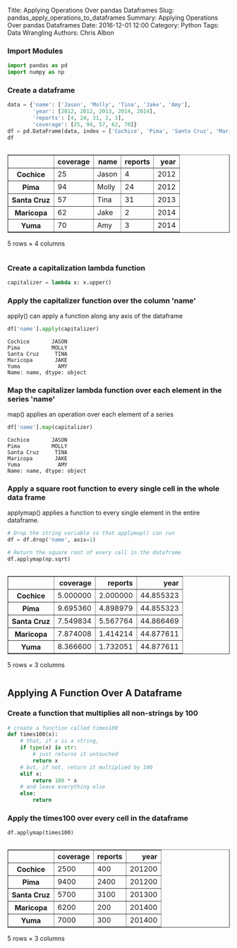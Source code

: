 Title: Applying Operations Over pandas Dataframes
Slug: pandas_apply_operations_to_dataframes
Summary: Applying Operations Over pandas Dataframes
Date: 2016-12-01 12:00
Category: Python
Tags: Data Wrangling
Authors: Chris Albon



### Import Modules


```python
import pandas as pd
import numpy as np
```

### Create a dataframe


```python
data = {'name': ['Jason', 'Molly', 'Tina', 'Jake', 'Amy'], 
        'year': [2012, 2012, 2013, 2014, 2014], 
        'reports': [4, 24, 31, 2, 3],
        'coverage': [25, 94, 57, 62, 70]}
df = pd.DataFrame(data, index = ['Cochice', 'Pima', 'Santa Cruz', 'Maricopa', 'Yuma'])
df
```




<div style="max-height:1000px;max-width:1500px;overflow:auto;">
<table border="1" class="dataframe">
  <thead>
    <tr style="text-align: right;">
      <th></th>
      <th>coverage</th>
      <th>name</th>
      <th>reports</th>
      <th>year</th>
    </tr>
  </thead>
  <tbody>
    <tr>
      <th>Cochice</th>
      <td> 25</td>
      <td> Jason</td>
      <td>  4</td>
      <td> 2012</td>
    </tr>
    <tr>
      <th>Pima</th>
      <td> 94</td>
      <td> Molly</td>
      <td> 24</td>
      <td> 2012</td>
    </tr>
    <tr>
      <th>Santa Cruz</th>
      <td> 57</td>
      <td>  Tina</td>
      <td> 31</td>
      <td> 2013</td>
    </tr>
    <tr>
      <th>Maricopa</th>
      <td> 62</td>
      <td>  Jake</td>
      <td>  2</td>
      <td> 2014</td>
    </tr>
    <tr>
      <th>Yuma</th>
      <td> 70</td>
      <td>   Amy</td>
      <td>  3</td>
      <td> 2014</td>
    </tr>
  </tbody>
</table>
<p>5 rows × 4 columns</p>
</div>



### Create a capitalization lambda function


```python
capitalizer = lambda x: x.upper()
```

### Apply the capitalizer function over the column 'name'

apply() can apply a function along any axis of the dataframe


```python
df['name'].apply(capitalizer)
```




    Cochice       JASON
    Pima          MOLLY
    Santa Cruz     TINA
    Maricopa       JAKE
    Yuma            AMY
    Name: name, dtype: object



### Map the capitalizer lambda function over each element in the series 'name'

map() applies an operation over each element of a series


```python
df['name'].map(capitalizer)
```




    Cochice       JASON
    Pima          MOLLY
    Santa Cruz     TINA
    Maricopa       JAKE
    Yuma            AMY
    Name: name, dtype: object



### Apply a square root function to every single cell in the whole data frame

applymap() applies a function to every single element in the entire dataframe.


```python
# Drop the string variable so that applymap() can run
df = df.drop('name', axis=1)

# Return the square root of every cell in the dataframe
df.applymap(np.sqrt)
```




<div style="max-height:1000px;max-width:1500px;overflow:auto;">
<table border="1" class="dataframe">
  <thead>
    <tr style="text-align: right;">
      <th></th>
      <th>coverage</th>
      <th>reports</th>
      <th>year</th>
    </tr>
  </thead>
  <tbody>
    <tr>
      <th>Cochice</th>
      <td> 5.000000</td>
      <td> 2.000000</td>
      <td> 44.855323</td>
    </tr>
    <tr>
      <th>Pima</th>
      <td> 9.695360</td>
      <td> 4.898979</td>
      <td> 44.855323</td>
    </tr>
    <tr>
      <th>Santa Cruz</th>
      <td> 7.549834</td>
      <td> 5.567764</td>
      <td> 44.866469</td>
    </tr>
    <tr>
      <th>Maricopa</th>
      <td> 7.874008</td>
      <td> 1.414214</td>
      <td> 44.877611</td>
    </tr>
    <tr>
      <th>Yuma</th>
      <td> 8.366600</td>
      <td> 1.732051</td>
      <td> 44.877611</td>
    </tr>
  </tbody>
</table>
<p>5 rows × 3 columns</p>
</div>



## Applying A Function Over A Dataframe

### Create a function that multiplies all non-strings by 100


```python
# create a function called times100
def times100(x):
    # that, if x is a string,
    if type(x) is str:
        # just returns it untouched
        return x
    # but, if not, return it multiplied by 100
    elif x:
        return 100 * x
    # and leave everything else
    else:
        return
```

### Apply the times100 over every cell in the dataframe


```python
df.applymap(times100)
```




<div style="max-height:1000px;max-width:1500px;overflow:auto;">
<table border="1" class="dataframe">
  <thead>
    <tr style="text-align: right;">
      <th></th>
      <th>coverage</th>
      <th>reports</th>
      <th>year</th>
    </tr>
  </thead>
  <tbody>
    <tr>
      <th>Cochice</th>
      <td> 2500</td>
      <td>  400</td>
      <td> 201200</td>
    </tr>
    <tr>
      <th>Pima</th>
      <td> 9400</td>
      <td> 2400</td>
      <td> 201200</td>
    </tr>
    <tr>
      <th>Santa Cruz</th>
      <td> 5700</td>
      <td> 3100</td>
      <td> 201300</td>
    </tr>
    <tr>
      <th>Maricopa</th>
      <td> 6200</td>
      <td>  200</td>
      <td> 201400</td>
    </tr>
    <tr>
      <th>Yuma</th>
      <td> 7000</td>
      <td>  300</td>
      <td> 201400</td>
    </tr>
  </tbody>
</table>
<p>5 rows × 3 columns</p>
</div>


